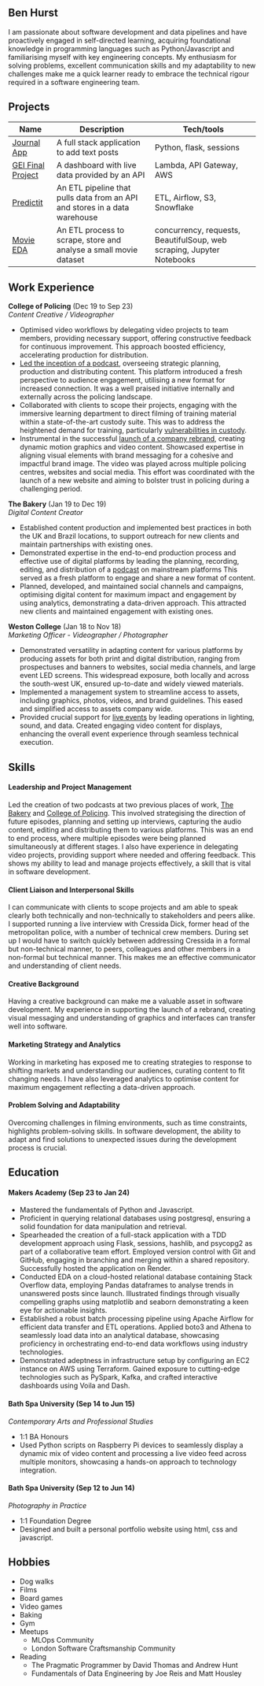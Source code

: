 ## Ben Hurst

I am passionate about software development and data pipelines and have proactively engaged in self-directed learning, acquiring foundational knowledge in programming languages such as Python/Javascript and familiarising myself with key engineering concepts. My enthusiasm for solving problems, excellent communication skills and my adaptability to new challenges make me a quick learner ready to embrace the technical rigour required in a software engineering team.

## Projects

| Name                         | Description       | Tech/tools        |
| ---------------------------- | ----------------- | ----------------- |
| [Journal App](https://github.com/benhurst1/journal_app) | A full stack application to add text posts | Python, flask, sessions |
| [GEI Final Project](https://github.com/benhurst1/GEI_final_project) | A dashboard with live data provided by an API | Lambda, API Gateway, AWS |
| [Predictit](https://github.com/benhurst1/predictit) | An ETL pipeline that pulls data from an API and stores in a data warehouse | ETL, Airflow, S3, Snowflake |
| [Movie EDA](https://github.com/benhurst1/movie_EDA) | An ETL process to scrape, store and analyse a small movie dataset | concurrency, requests, BeautifulSoup, web scraping, Jupyter Notebooks |

## Work Experience

**College of Policing** (Dec 19 to Sep 23)  
_Content Creative / Videographer_

- Optimised video workflows by delegating video projects to team members, providing necessary support, offering constructive feedback for continuous improvement. This approach boosted efficiency, accelerating production for distribution.
- [Led the inception of a podcast](https://open.spotify.com/show/0iFjSyq9KAzGjuV2b0JnWx), overseeing strategic planning, production and distributing content. This platform introduced a fresh perspective to audience engagement, utilising a new format for increased connection. It was a well praised initiative internally and externally across the policing landscape.
- Collaborated with clients to scope their projects, engaging with the immersive learning department to direct filming of training material within a state-of-the-art custody suite. This was to address the heightened demand for training, particularly [vulnerabilities in custody](https://www.policeconduct.gov.uk/learning-lessons-42-custody#article3).
- Instrumental in the successful [launch of a company rebrand](https://www.youtube.com/watch?v=9fPBt3VGROs), creating dynamic motion graphics and video content. Showcased expertise in aligning visual elements with brand messaging for a cohesive and impactful brand image. The video was played across multiple policing centres, websites and social media. This effort was coordinated with the launch of a new website and aiming to bolster trust in policing during a challenging period.

**The Bakery** (Jan 19 to Dec 19)  
_Digital Content Creator_

- Established content production and implemented best practices in both the UK and Brazil locations, to support outreach for new clients and maintain partnerships with existing ones.
- Demonstrated expertise in the end-to-end production process and effective use of digital platforms by leading the planning, recording, editing, and distribution of a [podcast](https://open.spotify.com/show/1BE5MDtSnhzx8W2DR3rTho) on mainstream platforms This served as a fresh platform to engage and share a new format of content.
- Planned, developed, and maintained social channels and campaigns, optimising digital content for maximum impact and engagement by using analytics, demonstrating a data-driven approach. This attracted new clients and maintained engagement with existing ones.

**Weston College** (Jan 18 to Nov 18)  
_Marketing Officer - Videographer / Photographer_

- Demonstrated versatility in adapting content for various platforms by producing assets for both print and digital distribution, ranging from prospectuses and banners to websites, social media channels, and large event LED screens. This widespread exposure, both locally and across the south-west UK, ensured up-to-date and widely viewed materials.
- Implemented a management system to streamline access to assets, including graphics, photos, videos, and brand guidelines. This eased and simplified access to assets company wide.
- Provided crucial support for [live events](https://www.youtube.com/watch?v=59tYPHEVr18) by leading operations in lighting, sound, and data. Created engaging video content for displays, enhancing the overall event experience through seamless technical execution.

## Skills

#### Leadership and Project Management
Led the creation of two podcasts at two previous places of work, [The Bakery](https://open.spotify.com/show/1BE5MDtSnhzx8W2DR3rTho?si=86b47a8cb283453f) and [College of Policing](https://open.spotify.com/show/0iFjSyq9KAzGjuV2b0JnWx?si=2d7f430ddd11426e). This involved strategising the direction of future episodes, planning and setting up interviews, capturing the audio content, editing and distributing them to various platforms. This was an end to end process, where multiple episodes were being planned simultaneously at different stages. I also have experience in delegating video projects, providing support where needed and offering feedback. This shows my ability to lead and manage projects effectively, a skill that is vital in software development.

#### Client Liaison and Interpersonal Skills
I can communicate with clients to scope projects and am able to speak clearly both technically and non-technically to stakeholders and peers alike. I supported running a live interview with Cressida Dick, former head of the metropolitan police, with a number of technical crew members. During set up I would have to switch quickly between addressing Cressida in a formal but non-technical manner, to peers, colleagues and other members in a non-formal but technical manner. This makes me an effective communicator and understanding of client needs.

#### Creative Background
Having a creative background can make me a valuable asset in software development. My experience in supporting the launch of a rebrand, creating visual messaging and understanding of graphics and interfaces can transfer well into software.

#### Marketing Strategy and Analytics
Working in marketing has exposed me to creating strategies to response to shifting markets and understanding our audiences, curating content to fit changing needs. I have also leveraged analytics to optimise content for maximum engagement reflecting a data-driven approach.

#### Problem Solving and Adaptability
Overcoming challenges in filming environments, such as time constraints, highlights problem-solving skills. In software development, the ability to adapt and find solutions to unexpected issues during the development process is crucial.


## Education

#### Makers Academy (Sep 23 to Jan 24)
- Mastered the fundamentals of Python and Javascript.
- Proficient in querying relational databases using postgresql, ensuring a solid foundation for data manipulation and retrieval.
- Spearheaded the creation of a full-stack application with a TDD development approach using Flask, sessions, hashlib, and psycopg2 as part of a collaborative team effort. Employed version control with Git and GitHub, engaging in branching and merging within a shared repository. Successfully hosted the application on Render.
- Conducted EDA on a cloud-hosted relational database containing Stack Overflow data, employing Pandas dataframes to analyse trends in unanswered posts since launch. Illustrated findings through visually compelling graphs using matplotlib and seaborn demonstrating a keen eye for actionable insights.
- Established a robust batch processing pipeline using Apache Airflow for efficient data transfer and ETL operations. Applied boto3 and Athena to seamlessly load data into an analytical database, showcasing proficiency in orchestrating end-to-end data workflows using industry technologies.
- Demonstrated adeptness in infrastructure setup by configuring an EC2 instance on AWS using Terraform. Gained exposure to cutting-edge technologies such as PySpark, Kafka, and crafted interactive dashboards using Voila and Dash.

#### Bath Spa University (Sep 14 to Jun 15)
_Contemporary Arts and Professional Studies_
- 1:1 BA Honours
- Used Python scripts on Raspberry Pi devices to seamlessly display a dynamic mix of video content and processing a live video feed across multiple monitors, showcasing a hands-on approach to technology integration.

#### Bath Spa University (Sep 12 to Jun 14)
_Photography in Practice_
- 1:1 Foundation Degree
- Designed and built a personal portfolio website using html, css and javascript.

## Hobbies

- Dog walks
- Films
- Board games
- Video games
- Baking
- Gym
- Meetups
  - MLOps Community
  - London Software Craftsmanship Community
- Reading
  - The Pragmatic Programmer by David Thomas and Andrew Hunt
  - Fundamentals of Data Engineering by Joe Reis and Matt Housley

